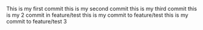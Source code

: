 This is my first commit
this is my second commit
this is my  third commit
this is my 2 commit in feature/test
this is my commit to feature/test
this is my commit to feature/test 3
